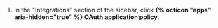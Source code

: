 1. In the "Integrations" section of the sidebar, click **{% octicon "apps" aria-hidden="true" %} OAuth application policy**.
